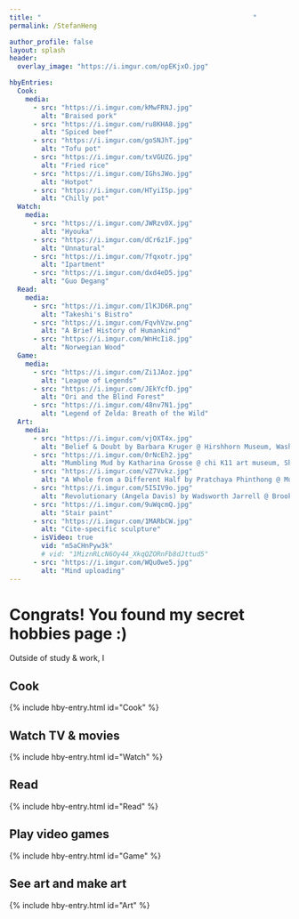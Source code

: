 ```yaml
---
title: "　　　　　　　　　　　　　　　　　　　　　　　　　　　　　　　　"
permalink: /StefanHeng

author_profile: false
layout: splash
header:
  overlay_image: "https://i.imgur.com/opEKjxO.jpg"

hbyEntries:
  Cook:
    media:
      - src: "https://i.imgur.com/kMwFRNJ.jpg"
        alt: "Braised pork"
      - src: "https://i.imgur.com/ru8KHA8.jpg"
        alt: "Spiced beef"
      - src: "https://i.imgur.com/goSNJhT.jpg"
        alt: "Tofu pot"
      - src: "https://i.imgur.com/txVGUZG.jpg"
        alt: "Fried rice"
      - src: "https://i.imgur.com/IGhsJWo.jpg"
        alt: "Hotpot"
      - src: "https://i.imgur.com/HTyiISp.jpg"
        alt: "Chilly pot"
  Watch:
    media:
      - src: "https://i.imgur.com/JWRzv0X.jpg"
        alt: "Hyouka"
      - src: "https://i.imgur.com/dCr6z1F.jpg"
        alt: "Unnatural"
      - src: "https://i.imgur.com/7fqxotr.jpg"
        alt: "Ipartment"
      - src: "https://i.imgur.com/dxd4eD5.jpg"
        alt: "Guo Degang"
  Read:
    media:
      - src: "https://i.imgur.com/IlKJD6R.png"
        alt: "Takeshi's Bistro"
      - src: "https://i.imgur.com/FqvhVzw.png"
        alt: "A Brief History of Humankind"
      - src: "https://i.imgur.com/WnHcIi8.jpg"
        alt: "Norwegian Wood"
  Game:
    media:
      - src: "https://i.imgur.com/Zi1JAoz.jpg"
        alt: "League of Legends"
      - src: "https://i.imgur.com/JEkYcfD.jpg"
        alt: "Ori and the Blind Forest"
      - src: "https://i.imgur.com/48nv7N1.jpg"
        alt: "Legend of Zelda: Breath of the Wild"
  Art:
    media:
      - src: "https://i.imgur.com/vjOXT4x.jpg"
        alt: "Belief & Doubt by Barbara Kruger @ Hirshhorn Museum, Washington, D.C., US"
      - src: "https://i.imgur.com/0rNcEh2.jpg"
        alt: "Mumbling Mud by Katharina Grosse @ chi K11 art museum, Shanghai, China"
      - src: "https://i.imgur.com/vZ7Vvkz.jpg"
        alt: "A Whole from a Different Half by Pratchaya Phinthong @ Museum of Modern Art, San Francisco, US"
      - src: "https://i.imgur.com/5I5IV9o.jpg"
        alt: "Revolutionary (Angela Davis) by Wadsworth Jarrell @ Brooklyn Museum, New York, US"
      - src: "https://i.imgur.com/9uWqcmQ.jpg"
        alt: "Stair paint"
      - src: "https://i.imgur.com/1MARbCW.jpg"
        alt: "Cite-specific sculpture"
      - isVideo: true
        vid: "m5aCHnPyw3k"
        # vid: "1MiznRLcN6Oy44_XkqQZORnFb8dJttud5"
      - src: "https://i.imgur.com/WQu0we5.jpg"
        alt: "Mind uploading"
---
```


# Congrats! You found my secret hobbies page :)

Outside of study & work, I

## Cook
{% include hby-entry.html id="Cook" %}


## Watch TV & movies
{% include hby-entry.html id="Watch" %}


## Read
{% include hby-entry.html id="Read" %}


## Play video games
{% include hby-entry.html id="Game" %}


## See art and make art
{% include hby-entry.html id="Art" %}
